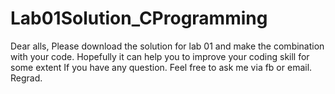 # Lab01Solution_CProgramming
Dear alls,
Please download the solution for lab 01 and make the combination with your code.
Hopefully it can help you to improve your coding skill for some extent
If you have any question. Feel free to ask me via fb or email.
Regrad.
